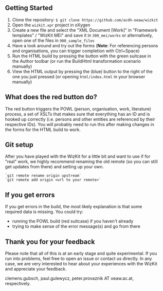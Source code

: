 ## Getting Started

1. Clone the repository: `$ git clone https://github.com/acdh-oeaw/wizkit`
2. Open the `wizkit.xpr` project in oXygen
3. Create a new file and select the "XML Document [Work]" in "Framework templates" / "WizKit MEI" and save it in `300_mei/works` or alternatively, open one of the files in `900_sample_files`
4. Have a look around and try out the forms (__Note__: For referencing persons and organisations, you can trigger completion with Ctrl+Space)
5. Run the HTML build by pressing the button with the green suitcase in the Author toolbar (or run the BuildHtml transformation scenario manually)
6. View the HTML output by pressing the (blue) button to the right of the one you just pressed (or opening `html/index.html` in your browser manually)

## What does the red button do?

The red button triggers the POWL (person, organisation, work, literature) process, a set of XSLTs that makes sure that everything has an ID and is hooked up correctly (i.e. persons and other entities are referenced by their respective IDs). You will probably need to run this after making changes in the forms for the HTML build to work.

## Git setup

After you have played with the WizKit for a little bit and want to use if for "real" work, we highly recommend renaming the old remote (so you can still get updates from there) and setting up your own.

    `git remote rename origin upstream`
    `git remote add origin <url to your remote>`

## If you get errors

If you get errors in the build, the most likely explanation is that some required data is missing. You could try:

+ running the POWL build (red suitcase) if you haven't already
+ trying to make sense of the error message(s) and go from there

## Thank you for your feedback

Please note that all of this is at an early stage and quite experimental. If you run into problems, feel free to open an issue or contact us directly. In any case, we are very interested to hear about your experiences with the WizKit and appreciate your feedback.

clemens.gubsch, paul.gulewycz, peter.provaznik AT oeaw.ac.at, respectively.
